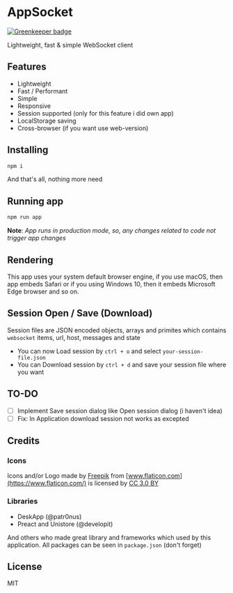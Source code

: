 # AppSocket

[![Greenkeeper badge](https://badges.greenkeeper.io/dalisoft/appsocket.svg)](https://greenkeeper.io/)

Lightweight, fast & simple WebSocket client

## Features

- Lightweight
- Fast / Performant
- Simple
- Responsive
- Session supported (only for this feature i did own app)
- LocalStorage saving
- Cross-browser (if you want use web-version)

## Installing

```bash
npm i
```

And that's all, nothing more need

## Running app

```bash
npm run app
```

**Note**: _App runs in production mode, so, any changes related to code not trigger app changes_

## Rendering

This app uses your system default browser engine, if you use macOS, then app embeds Safari or if you using Windows 10, then it embeds Microsoft Edge browser and so on.

## Session Open / Save (Download)

Session files are JSON encoded objects, arrays and primites which contains `websocket` items, url, host, messages and state

- You can now Load session by `ctrl + o` and select `your-session-file.json`
- You can Download session by `ctrl + d` and save your session file where you want

## TO-DO

- [ ] Implement Save session dialog like Open session dialog (i haven't idea)
- [ ] Fix: In Application download session not works as excepted

## Credits

### Icons

Icons and/or Logo made by [Freepik](https://www.freepik.com/) from [www.flaticon.com](https://www.flaticon.com/) is licensed by [CC 3.0 BY](http://creativecommons.org/licenses/by/3.0/)

### Libraries

- DeskApp (@patr0nus)
- Preact and Unistore (@developit)

And others who made great library and frameworks which used by this application. All packages can be seen in `package.json` (don't forget)

## License

MIT
